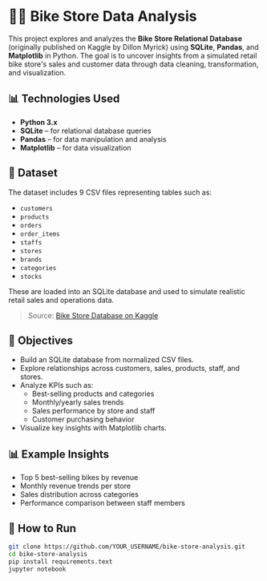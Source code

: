 # 🚴‍♂️ Bike Store Data Analysis

This project explores and analyzes the **Bike Store Relational Database** (originally published on Kaggle by Dillon Myrick) using **SQLite**, **Pandas**, and **Matplotlib** in Python. The goal is to uncover insights from a simulated retail bike store's sales and customer data through data cleaning, transformation, and visualization.

## 📊 Technologies Used

- **Python 3.x**
- **SQLite** – for relational database queries
- **Pandas** – for data manipulation and analysis
- **Matplotlib** – for data visualization

## 📁 Dataset

The dataset includes 9 CSV files representing tables such as:

- `customers`
- `products`
- `orders`
- `order_items`
- `staffs`
- `stores`
- `brands`
- `categories`
- `stocks`

These are loaded into an SQLite database and used to simulate realistic retail sales and operations data.

> Source: [Bike Store Database on Kaggle](https://www.kaggle.com/datasets/dillonmyrick/bike-store-database)

## 📌 Objectives

- Build an SQLite database from normalized CSV files.
- Explore relationships across customers, sales, products, staff, and stores.
- Analyze KPIs such as:
  - Best-selling products and categories
  - Monthly/yearly sales trends
  - Sales performance by store and staff
  - Customer purchasing behavior
- Visualize key insights with Matplotlib charts.

## 📊 Example Insights

- Top 5 best-selling bikes by revenue
- Monthly revenue trends per store
- Sales distribution across categories
- Performance comparison between staff members

## 🚀 How to Run

```bash
git clone https://github.com/YOUR_USERNAME/bike-store-analysis.git
cd bike-store-analysis
pip install requirements.text
jupyter notebook
